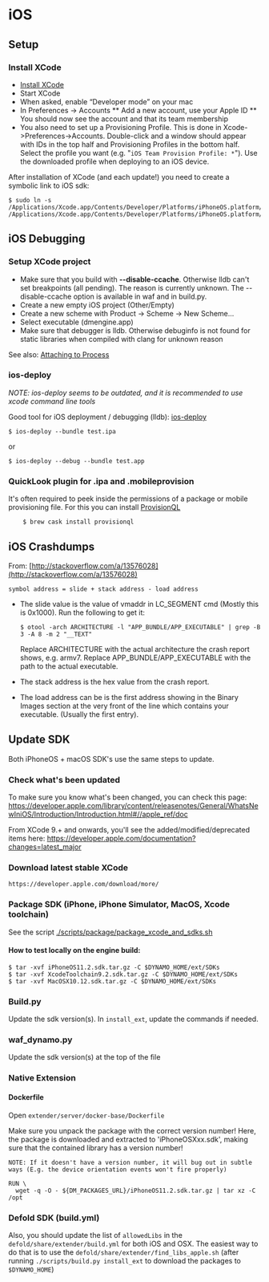 # iOS

## Setup

### Install XCode
* [Install XCode](./README_BUILD.md#xcode)
* Start XCode
* When asked, enable “Developer mode” on your mac
* In Preferences -> Accounts
    ** Add a new account, use your Apple ID
    ** You should now see the account and that its team membership
* You also need to set up a Provisioning Profile. This is done in Xcode->Preferences->Accounts. Double-click and a window should appear with IDs in the top half and Provisioning Profiles in the bottom half. Select the profile you want (e.g. "`iOS Team Provision Profile: *`"). Use the downloaded profile when deploying to an iOS device.

After installation of XCode (and each update!) you need to create a symbolic link to iOS sdk:

    $ sudo ln -s /Applications/Xcode.app/Contents/Developer/Platforms/iPhoneOS.platform/Developer/SDKs/iPhoneOS.sdk /Applications/Xcode.app/Contents/Developer/Platforms/iPhoneOS.platform/Developer/SDKs/iPhoneOS10.3.sdk



## iOS Debugging

### Setup XCode project

* Make sure that you build with **--disable-ccache**. Otherwise lldb can't set breakpoints (all pending). The reason is currently unknown. The --disable-ccache option is available in waf and in build.py.
* Create a new empty iOS project (Other/Empty)
* Create a new scheme with Product -> Scheme -> New Scheme...
* Select executable (dmengine.app)
* Make sure that debugger is lldb. Otherwise debuginfo is not found for static libraries when compiled with clang for unknown reason

See also: [Attaching to Process](http://stackoverflow.com/questions/9721830/attach-debugger-to-ios-app-after-launch)


### ios-deploy

*NOTE: ios-deploy seems to be outdated, and it is recommended to use xcode command line tools*

Good tool for iOS deployment / debugging (lldb): [ios-deploy](https://github.com/phonegap/ios-deploy)

    $ ios-deploy --bundle test.ipa

or

	$ ios-deploy --debug --bundle test.app

### QuickLook plugin for .ipa and .mobileprovision

It's often required to peek inside the permissions of a package or mobile provisioning file.
For this you can install [ProvisionQL](https://github.com/ealeksandrov/ProvisionQL)

        $ brew cask install provisionql

## iOS Crashdumps

From: [http://stackoverflow.com/a/13576028](http://stackoverflow.com/a/13576028)

    symbol address = slide + stack address - load address

* The slide value is the value of vmaddr in LC_SEGMENT cmd (Mostly this is 0x1000). Run the following to get it:

    `$ otool -arch ARCHITECTURE -l "APP_BUNDLE/APP_EXECUTABLE" | grep -B 3 -A 8 -m 2 "__TEXT"`

    Replace ARCHITECTURE with the actual architecture the crash report shows, e.g. armv7. Replace APP_BUNDLE/APP_EXECUTABLE with the path to the actual executable.

* The stack address is the hex value from the crash report.

* The load address can be is the first address showing in the Binary Images section at the very front of the line which contains your executable. (Usually the first entry).


## Update SDK

Both iPhoneOS + macOS SDK's use the same steps to update.

### Check what's been updated

To make sure you know what's been changed, you can check this page: https://developer.apple.com/library/content/releasenotes/General/WhatsNewIniOS/Introduction/Introduction.html#//apple_ref/doc

From XCode 9.+ and onwards, you'll see the added/modified/deprecated items here: https://developer.apple.com/documentation?changes=latest_major

### Download latest stable XCode

    https://developer.apple.com/download/more/

### Package SDK (iPhone, iPhone Simulator, MacOS, Xcode toolchain)

See the script [./scripts/package/package_xcode_and_sdks.sh](./scripts/package/package_xcode_and_sdks.sh)

#### How to test locally on the engine build:

    $ tar -xvf iPhoneOS11.2.sdk.tar.gz -C $DYNAMO_HOME/ext/SDKs
    $ tar -xvf XcodeToolchain9.2.sdk.tar.gz -C $DYNAMO_HOME/ext/SDKs
    $ tar -xvf MacOSX10.12.sdk.tar.gz -C $DYNAMO_HOME/ext/SDKs

### Build.py

Update the sdk version(s).
In ```install_ext```, update the commands if needed.

### waf_dynamo.py

Update the sdk version(s) at the top of the file

### Native Extension

#### Dockerfile

Open ```extender/server/docker-base/Dockerfile```

Make sure you unpack the package with the correct version number!
Here, the package is downloaded and extracted to 'iPhoneOSXxx.sdk',
making sure that the contained library has a version number!

    NOTE: If it doesn't have a version number, it will bug out in subtle ways (E.g. the device orientation events won't fire properly)

    RUN \
      wget -q -O - ${DM_PACKAGES_URL}/iPhoneOS11.2.sdk.tar.gz | tar xz -C /opt

### Defold SDK (build.yml)

Also, you should update the list of `allowedLibs` in the `defold/share/extender/build.yml` for both iOS and OSX. The easiest way to do that is to use the `defold/share/extender/find_libs_apple.sh` (after running `./scripts/build.py install_ext` to download the packages to `$DYNAMO_HOME`)
